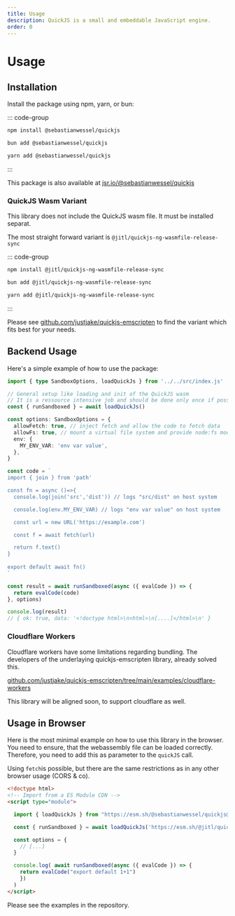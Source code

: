 ```yaml
---
title: Usage
description: QuickJS is a small and embeddable JavaScript engine.
order: 0
---
```


# Usage

## Installation

Install the package using npm, yarn, or bun:

::: code-group

```sh [npm]
npm install @sebastianwessel/quickjs
```

```sh  [bun]
bun add @sebastianwessel/quickjs
```

```sh [yarn]
yarn add @sebastianwessel/quickjs
```

:::

This package is also available at [jsr.io/@sebastianwessel/quickjs](https://jsr.io/@sebastianwessel/quickjs)

### QuickJS Wasm Variant

This library does not include the QuickJS wasm file. It must be installed separat.

The most straight forward variant is `@jitl/quickjs-ng-wasmfile-release-sync`

::: code-group

```sh [npm]
npm install @jitl/quickjs-ng-wasmfile-release-sync
```

```sh  [bun]
bun add @jitl/quickjs-ng-wasmfile-release-sync
```

```sh [yarn]
yarn add @jitl/quickjs-ng-wasmfile-release-sync
```

:::

Please see [github.com/justjake/quickjs-emscripten](https://github.com/justjake/quickjs-emscripten/blob/main/doc/quickjs-emscripten-core/README.md) to find the variant which fits best for your needs.

## Backend Usage

Here's a simple example of how to use the package:

```typescript
import { type SandboxOptions, loadQuickJs } from '../../src/index.js'

// General setup like loading and init of the QuickJS wasm
// It is a ressource intensive job and should be done only once if possible
const { runSandboxed } = await loadQuickJs()

const options: SandboxOptions = {
  allowFetch: true, // inject fetch and allow the code to fetch data
  allowFs: true, // mount a virtual file system and provide node:fs module
  env: {
    MY_ENV_VAR: 'env var value',
  },
}

const code = `
import { join } from 'path'

const fn = async ()=>{
  console.log(join('src','dist')) // logs "src/dist" on host system

  console.log(env.MY_ENV_VAR) // logs "env var value" on host system

  const url = new URL('https://example.com')

  const f = await fetch(url)

  return f.text()
}
  
export default await fn()
`

const result = await runSandboxed(async ({ evalCode }) => {
  return evalCode(code)
}, options)

console.log(result)
// { ok: true, data: '<!doctype html>\n<html>\n[....]</html>\n' }
```

### Cloudflare Workers

Cloudflare workers have some limitations regarding bundling. The developers of the underlaying quickjs-emscripten library, already solved this.

[github.com/justjake/quickjs-emscripten/tree/main/examples/cloudflare-workers](https://github.com/justjake/quickjs-emscripten/tree/main/examples/cloudflare-workers)

This library will be aligned soon, to support cloudflare as well.

## Usage in Browser

Here is the most minimal example on how to use this library in the browser.
You need to ensure, that the webassembly file can be loaded correctly. Therefore, you need to add this as parameter to the `quickJS` call.

Using `fetch`is possible, but there are the same restrictions as in any other browser usage (CORS & co).

```html
<!doctype html>
<!-- Import from a ES Module CDN -->
<script type="module">

  import { loadQuickJs } from "https://esm.sh/@sebastianwessel/quickjs@latest"

  const { runSandboxed } = await loadQuickJs('https://esm.sh/@jitl/quickjs-ng-wasmfile-release-sync')

  const options = {
    // [...]
  }

  console.log( await runSandboxed(async ({ evalCode }) => {
    return evalCode("export default 1+1")
    })
  )
</script>
```

Please see the examples in the repository.
